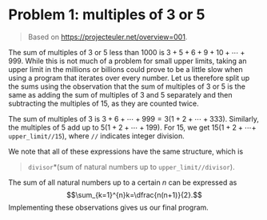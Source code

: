 # Problem 1: multiples of 3 or 5

> Based on https://projecteuler.net/overview=001.

The sum of multiples of 3 or 5 less than 1000 is $3+5+6+9+10+\cdots+999$. While this is not much of a problem for small upper limits, taking an upper limit in the millions or billions could prove to be a little slow when using a program that iterates over every number. Let us therefore split up the sums using the observation that the sum of multiples of 3 or 5 is the same as adding the sum of multiples of 3 and 5 separately and then subtracting the multiples of 15, as they are counted twice.

The sum of multiples of 3 is $3+6+\cdots+999=3(1+2+\cdots+333)$. Similarly, the multiples of 5 add up to $5(1+2+\cdots+199)$. For 15, we get $15(1+2+\cdots+$ `upper_limit//15`$)$, where `//` indicates integer division. 

We note that all of these expressions have the same structure, which is 

> `divisor`$*$(sum of natural numbers up to `upper_limit//divisor`). 

The sum of all natural numbers up to a certain $n$ can be expressed as $$\sum_{k=1}^{n}k=\dfrac{n(n+1)}{2}.$$ Implementing these observations gives us our final program.